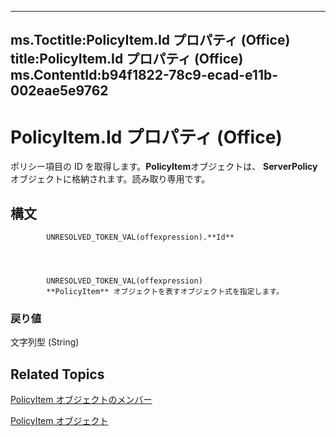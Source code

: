 

---
ms.Toctitle:PolicyItem.Id プロパティ (Office)
title:PolicyItem.Id プロパティ (Office)
ms.ContentId:b94f1822-78c9-ecad-e11b-002eae5e9762
---
# PolicyItem.Id プロパティ (Office)




ポリシー項目の ID を取得します。**PolicyItem**オブジェクトは、 **ServerPolicy**オブジェクトに格納されます。読み取り専用です。

## 構文

            UNRESOLVED_TOKEN_VAL(offexpression).**Id**




            UNRESOLVED_TOKEN_VAL(offexpression)
            **PolicyItem** オブジェクトを表すオブジェクト式を指定します。

### 戻り値
文字列型 (String)





## Related Topics

[PolicyItem オブジェクトのメンバー](a2e43e08-64bb-f052-78a2-0618e2df46fc.md)

[PolicyItem オブジェクト](aced7bdc-8ef7-2621-f188-f3c1d44ab6dc.md)




